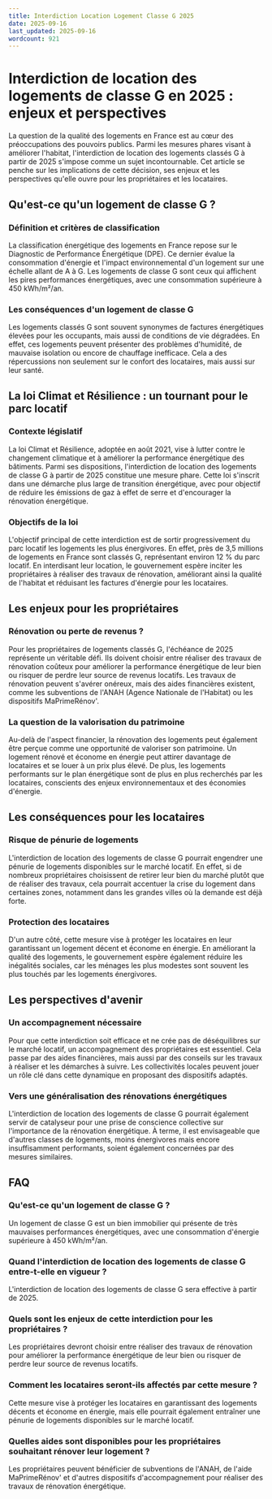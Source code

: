 ```yaml
---
title: Interdiction Location Logement Classe G 2025
date: 2025-09-16
last_updated: 2025-09-16
wordcount: 921
---
```


# Interdiction de location des logements de classe G en 2025 : enjeux et perspectives

La question de la qualité des logements en France est au cœur des préoccupations des pouvoirs publics. Parmi les mesures phares visant à améliorer l'habitat, l'interdiction de location des logements classés G à partir de 2025 s'impose comme un sujet incontournable. Cet article se penche sur les implications de cette décision, ses enjeux et les perspectives qu'elle ouvre pour les propriétaires et les locataires.

## Qu'est-ce qu'un logement de classe G ?

### Définition et critères de classification

La classification énergétique des logements en France repose sur le Diagnostic de Performance Énergétique (DPE). Ce dernier évalue la consommation d'énergie et l'impact environnemental d'un logement sur une échelle allant de A à G. Les logements de classe G sont ceux qui affichent les pires performances énergétiques, avec une consommation supérieure à 450 kWh/m²/an.

### Les conséquences d'un logement de classe G

Les logements classés G sont souvent synonymes de factures énergétiques élevées pour les occupants, mais aussi de conditions de vie dégradées. En effet, ces logements peuvent présenter des problèmes d'humidité, de mauvaise isolation ou encore de chauffage inefficace. Cela a des répercussions non seulement sur le confort des locataires, mais aussi sur leur santé.

## La loi Climat et Résilience : un tournant pour le parc locatif

### Contexte législatif

La loi Climat et Résilience, adoptée en août 2021, vise à lutter contre le changement climatique et à améliorer la performance énergétique des bâtiments. Parmi ses dispositions, l'interdiction de location des logements de classe G à partir de 2025 constitue une mesure phare. Cette loi s'inscrit dans une démarche plus large de transition énergétique, avec pour objectif de réduire les émissions de gaz à effet de serre et d'encourager la rénovation énergétique.

### Objectifs de la loi

L'objectif principal de cette interdiction est de sortir progressivement du parc locatif les logements les plus énergivores. En effet, près de 3,5 millions de logements en France sont classés G, représentant environ 12 % du parc locatif. En interdisant leur location, le gouvernement espère inciter les propriétaires à réaliser des travaux de rénovation, améliorant ainsi la qualité de l'habitat et réduisant les factures d'énergie pour les locataires.

## Les enjeux pour les propriétaires

### Rénovation ou perte de revenus ?

Pour les propriétaires de logements classés G, l'échéance de 2025 représente un véritable défi. Ils doivent choisir entre réaliser des travaux de rénovation coûteux pour améliorer la performance énergétique de leur bien ou risquer de perdre leur source de revenus locatifs. Les travaux de rénovation peuvent s'avérer onéreux, mais des aides financières existent, comme les subventions de l'ANAH (Agence Nationale de l'Habitat) ou les dispositifs MaPrimeRénov'.

### La question de la valorisation du patrimoine

Au-delà de l'aspect financier, la rénovation des logements peut également être perçue comme une opportunité de valoriser son patrimoine. Un logement rénové et économe en énergie peut attirer davantage de locataires et se louer à un prix plus élevé. De plus, les logements performants sur le plan énergétique sont de plus en plus recherchés par les locataires, conscients des enjeux environnementaux et des économies d'énergie.

## Les conséquences pour les locataires

### Risque de pénurie de logements

L'interdiction de location des logements de classe G pourrait engendrer une pénurie de logements disponibles sur le marché locatif. En effet, si de nombreux propriétaires choisissent de retirer leur bien du marché plutôt que de réaliser des travaux, cela pourrait accentuer la crise du logement dans certaines zones, notamment dans les grandes villes où la demande est déjà forte.

### Protection des locataires

D'un autre côté, cette mesure vise à protéger les locataires en leur garantissant un logement décent et économe en énergie. En améliorant la qualité des logements, le gouvernement espère également réduire les inégalités sociales, car les ménages les plus modestes sont souvent les plus touchés par les logements énergivores.

## Les perspectives d'avenir

### Un accompagnement nécessaire

Pour que cette interdiction soit efficace et ne crée pas de déséquilibres sur le marché locatif, un accompagnement des propriétaires est essentiel. Cela passe par des aides financières, mais aussi par des conseils sur les travaux à réaliser et les démarches à suivre. Les collectivités locales peuvent jouer un rôle clé dans cette dynamique en proposant des dispositifs adaptés.

### Vers une généralisation des rénovations énergétiques

L'interdiction de location des logements de classe G pourrait également servir de catalyseur pour une prise de conscience collective sur l'importance de la rénovation énergétique. À terme, il est envisageable que d'autres classes de logements, moins énergivores mais encore insuffisamment performants, soient également concernées par des mesures similaires.

## FAQ

### Qu'est-ce qu'un logement de classe G ?

Un logement de classe G est un bien immobilier qui présente de très mauvaises performances énergétiques, avec une consommation d'énergie supérieure à 450 kWh/m²/an.

### Quand l'interdiction de location des logements de classe G entre-t-elle en vigueur ?

L'interdiction de location des logements de classe G sera effective à partir de 2025.

### Quels sont les enjeux de cette interdiction pour les propriétaires ?

Les propriétaires devront choisir entre réaliser des travaux de rénovation pour améliorer la performance énergétique de leur bien ou risquer de perdre leur source de revenus locatifs.

### Comment les locataires seront-ils affectés par cette mesure ?

Cette mesure vise à protéger les locataires en garantissant des logements décents et économe en énergie, mais elle pourrait également entraîner une pénurie de logements disponibles sur le marché locatif.

### Quelles aides sont disponibles pour les propriétaires souhaitant rénover leur logement ?

Les propriétaires peuvent bénéficier de subventions de l'ANAH, de l'aide MaPrimeRénov' et d'autres dispositifs d'accompagnement pour réaliser des travaux de rénovation énergétique.